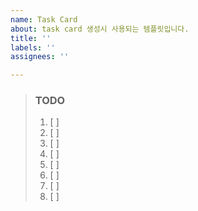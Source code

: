 ```yaml
---
name: Task Card
about: task card 생성시 사용되는 템플릿입니다.
title: ''
labels: ''
assignees: ''

---
```


> ### TODO
> 1. [ ]  
> 2. [ ]  
> 3. [ ] 
> 4. [ ]  
> 5. [ ]  
> 6. [ ]
> 7. [ ]  
> 8. [ ]

